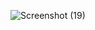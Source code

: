![Screenshot (19)](https://github.com/user-attachments/assets/0b596619-16eb-4de6-9778-90f8737194d5)
